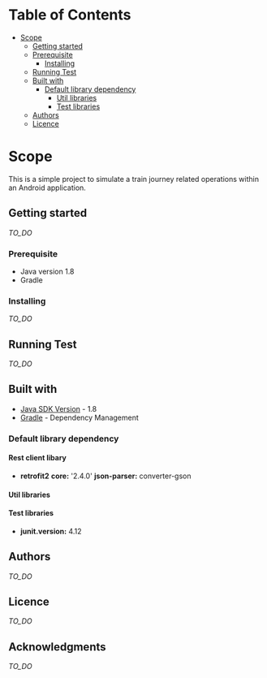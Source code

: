 # Table of Contents

* [Scope](#scope)
  * [Getting started](#getting-started)
  * [Prerequisite](#prerequisite)
    * [Installing](#installing)
  * [Running Test](#running-test)
  * [Built with](#built-with)
    * [Default library dependency](#default-library-dependency)
      * [Util libraries](#util-libraries)
      * [Test libraries](#test-libraries)
  * [Authors](#authors)
  * [Licence](#licence)

# Scope

This is a simple project to simulate a train journey related operations within an Android application.

## Getting started
*TO_DO*

### Prerequisite
* Java version 1.8
* Gradle

### Installing
*TO_DO*

## Running Test
*TO_DO*

## Built with
* [Java SDK Version](http://www.oracle.com/technetwork/java/javase/downloads/index.html) - 1.8
* [Gradle](https://gradle.org/) - Dependency Management

### Default library dependency

#### Rest client libary

* **retrofit2**
  **core:** '2.4.0'
  **json-parser:** converter-gson

#### Util libraries


#### Test libraries
* **junit.version:** 4.12


## Authors
*TO_DO*

## Licence
*TO_DO*

## Acknowledgments
*TO_DO*

